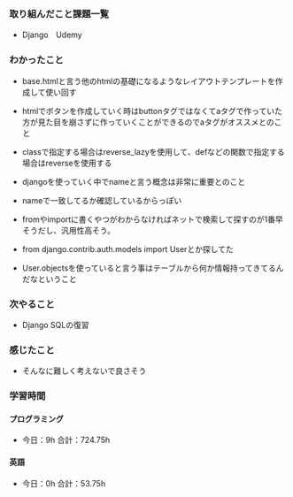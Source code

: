 ### 取り組んだこと課題一覧
- Django　Udemy
### わかったこと
- base.htmlと言う他のhtmlの基礎になるようなレイアウトテンプレートを作成して使い回す

- htmlでボタンを作成していく時はbuttonタグではなくてaタグで作っていた方が見た目を崩さずに作っていくことができるのでaタグがオススメとのこと

- classで指定する場合はreverse_lazyを使用して、defなどの関数で指定する場合はreverseを使用する

- djangoを使っていく中でnameと言う概念は非常に重要とのこと
- nameで一致してるか確認しているからっぽい

- fromやimportに書くやつがわからなければネットで検索して探すのが1番早そうだし、汎用性高そう。
- from django.contrib.auth.models import Userとか探してた

- User.objectsを使っていると言う事はテーブルから何か情報持ってきてるんだなということ
### 次やること
- Django  SQLの復習
### 感じたこと
- そんなに難しく考えないで良さそう
### 学習時間
#### プログラミング
- 今日：9h 合計：724.75h
#### 英語
- 今日：0h 合計：53.75h